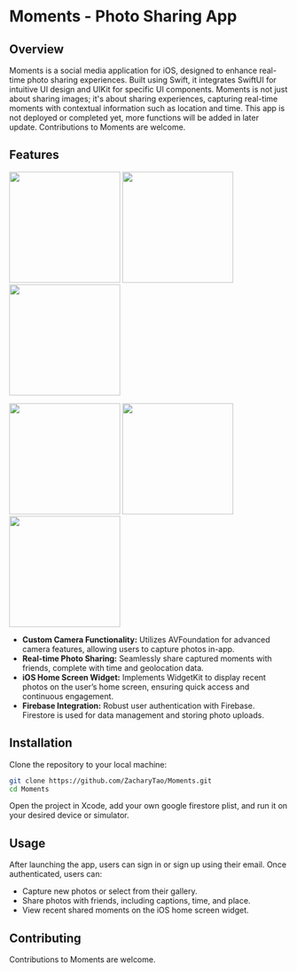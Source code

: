 # Moments - Photo Sharing App

## Overview
Moments is a social media application for iOS, designed to enhance real-time photo sharing experiences. Built using Swift, it integrates SwiftUI for intuitive UI design and UIKit for specific UI components. Moments is not just about sharing images; it's about sharing experiences, capturing real-time moments with contextual information such as location and time. This app is not deployed or completed yet, more functions will be added in later update. Contributions to Moments are welcome.

## Features
<p float="left">
  <img src="https://github.com/ZacharyTao/Moment---photo-sharing-app/assets/111452513/7ba82109-1452-42c4-8796-4715e772ff8c" width="200" />
  <img src="https://github.com/ZacharyTao/Moment---photo-sharing-app/assets/111452513/bdcdcd82-21bc-453a-8b9a-a59323fa97fb" width="200" /> 
  <img src="https://github.com/ZacharyTao/Moment---photo-sharing-app/assets/111452513/69f5c9f5-a0d6-43a1-bcc2-460c7dff9c4b" width="200" />
</p>

<p float="left">
  <img src="https://github.com/ZacharyTao/Moment---photo-sharing-app/assets/111452513/e499cf0b-bee4-434f-a2fe-79c59da8dccc" width="200" />
  <img src="https://github.com/ZacharyTao/Moment---photo-sharing-app/assets/111452513/9dd2d355-564f-40c3-b576-45077b45f9e6" width="200" />
  <img src="https://github.com/ZacharyTao/Moment---photo-sharing-app/assets/111452513/bd14e2f6-6788-41e9-ac4d-5bf6b0a93344" width="200" />
</p>


- **Custom Camera Functionality:** Utilizes AVFoundation for advanced camera features, allowing users to capture photos in-app.
- **Real-time Photo Sharing:** Seamlessly share captured moments with friends, complete with time and geolocation data.
- **iOS Home Screen Widget:** Implements WidgetKit to display recent photos on the user’s home screen, ensuring quick access and continuous engagement.
- **Firebase Integration:** Robust user authentication with Firebase. Firestore is used for data management and storing photo uploads.

## Installation
Clone the repository to your local machine:

```bash
git clone https://github.com/ZacharyTao/Moments.git
cd Moments
```
Open the project in Xcode, add your own google firestore plist, and run it on your desired device or simulator.

## Usage

After launching the app, users can sign in or sign up using their email. Once authenticated, users can:

- Capture new photos or select from their gallery.
- Share photos with friends, including captions, time, and place.
- View recent shared moments on the iOS home screen widget.

## Contributing

Contributions to Moments are welcome.

